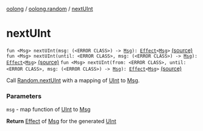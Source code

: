 [oolong](../index.md) / [oolong.random](index.md) / [nextUInt](./next-u-int.md)

# nextUInt

`fun <Msg> nextUInt(msg: (<ERROR CLASS>) -> `[`Msg`](next-u-int.md#Msg)`): `[`Effect`](../oolong/-effect.md)`<`[`Msg`](next-u-int.md#Msg)`>` [(source)](https://github.com/oolong-kt/oolong/tree/master/oolong/src/commonMain/kotlin/oolong/random/util.kt#L196)
`fun <Msg> nextUInt(until: <ERROR CLASS>, msg: (<ERROR CLASS>) -> `[`Msg`](next-u-int.md#Msg)`): `[`Effect`](../oolong/-effect.md)`<`[`Msg`](next-u-int.md#Msg)`>` [(source)](https://github.com/oolong-kt/oolong/tree/master/oolong/src/commonMain/kotlin/oolong/random/util.kt#L206)
`fun <Msg> nextUInt(from: <ERROR CLASS>, until: <ERROR CLASS>, msg: (<ERROR CLASS>) -> `[`Msg`](next-u-int.md#Msg)`): `[`Effect`](../oolong/-effect.md)`<`[`Msg`](next-u-int.md#Msg)`>` [(source)](https://github.com/oolong-kt/oolong/tree/master/oolong/src/commonMain/kotlin/oolong/random/util.kt#L216)

Call [Random.nextUInt](#) with a mapping of [UInt](#) to [Msg](next-u-int.md#Msg).

### Parameters

`msg` - map function of [UInt](#) to [Msg](next-u-int.md#Msg)

**Return**
[Effect](../oolong/-effect.md) of [Msg](next-u-int.md#Msg) for the generated [UInt](#)

